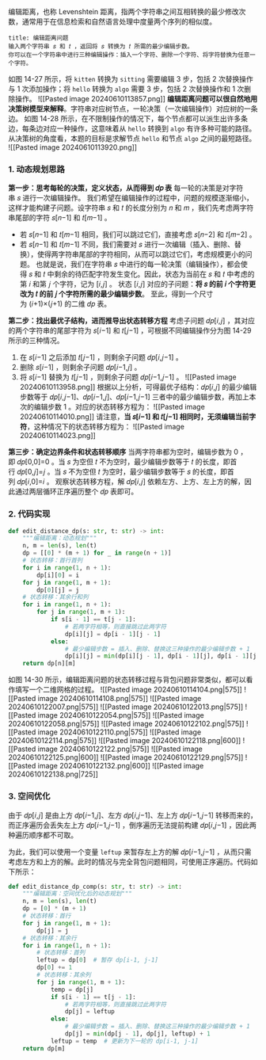 编辑距离，也称 Levenshtein 距离，指两个字符串之间互相转换的最少修改次数，通常用于在信息检索和自然语言处理中度量两个序列的相似度。
```ad-question
title: 编辑距离问题
输入两个字符串 𝑠 和 𝑡 ，返回将 𝑠 转换为 𝑡 所需的最少编辑步数。
你可以在一个字符串中进行三种编辑操作：插入一个字符、删除一个字符、将字符替换为任意一个字符。

```
如图 14-27 所示，将 `kitten` 转换为 `sitting` 需要编辑 3 步，包括 2 次替换操作与 1 次添加操作；将 `hello` 转换为 `algo` 需要 3 步，包括 2 次替换操作和 1 次删除操作。
![[Pasted image 20240610113857.png]]
**编辑距离问题可以很自然地用决策树模型来解释**。字符串对应树节点，一轮决策（一次编辑操作）对应树的一条边。
如图 14-28 所示，在不限制操作的情况下，每个节点都可以派生出许多条边，每条边对应一种操作，这意味着从 `hello` 转换到 `algo` 有许多种可能的路径。从决策树的角度看，本题的目标是求解节点 `hello` 和节点 `algo` 之间的最短路径。
![[Pasted image 20240610113920.png]]

### 1. 动态规划思路
**第一步：思考每轮的决策，定义状态，从而得到 𝑑𝑝 表**
每一轮的决策是对字符串 𝑠 进行一次编辑操作。
我们希望在编辑操作的过程中，问题的规模逐渐缩小，这样才能构建子问题。设字符串 𝑠 和 𝑡 的长度分别为 𝑛 和 𝑚 ，我们先考虑两字符串尾部的字符 𝑠[𝑛−1] 和 𝑡[𝑚−1] 。
- 若 𝑠[𝑛−1] 和 𝑡[𝑚−1] 相同，我们可以跳过它们，直接考虑 𝑠[𝑛−2] 和 𝑡[𝑚−2] 。
- 若 𝑠[𝑛−1] 和 𝑡[𝑚−1] 不同，我们需要对 𝑠 进行一次编辑（插入、删除、替换），使得两字符串尾部的字符相同，从而可以跳过它们，考虑规模更小的问题。
也就是说，我们在字符串 𝑠 中进行的每一轮决策（编辑操作），都会使得 𝑠 和 𝑡 中剩余的待匹配字符发生变化。因此，状态为当前在 𝑠 和 𝑡 中考虑的第 𝑖 和第 𝑗 个字符，记为 [𝑖,𝑗] 。
状态 [𝑖,𝑗] 对应的子问题：**将 𝑠 的前 𝑖 个字符更改为 𝑡 的前 𝑗 个字符所需的最少编辑步数**。
至此，得到一个尺寸为 (𝑖+1)×(𝑗+1) 的二维 𝑑𝑝 表。

**第二步：找出最优子结构，进而推导出状态转移方程**
考虑子问题 𝑑𝑝[𝑖,𝑗] ，其对应的两个字符串的尾部字符为 𝑠[𝑖−1] 和 𝑡[𝑗−1] ，可根据不同编辑操作分为图 14-29 所示的三种情况。
1. 在 𝑠[𝑖−1] 之后添加 𝑡[𝑗−1] ，则剩余子问题 𝑑𝑝[𝑖,𝑗−1] 。
2. 删除 𝑠[𝑖−1] ，则剩余子问题 𝑑𝑝[𝑖−1,𝑗] 。
3. 将 𝑠[𝑖−1] 替换为 𝑡[𝑗−1] ，则剩余子问题 𝑑𝑝[𝑖−1,𝑗−1] 。
![[Pasted image 20240610113958.png]]
根据以上分析，可得最优子结构：𝑑𝑝[𝑖,𝑗] 的最少编辑步数等于 𝑑𝑝[𝑖,𝑗−1]、𝑑𝑝[𝑖−1,𝑗]、𝑑𝑝[𝑖−1,𝑗−1] 三者中的最少编辑步数，再加上本次的编辑步数 1 。对应的状态转移方程为：
![[Pasted image 20240610114010.png]]
请注意，**当 𝑠[𝑖−1] 和 𝑡[𝑗−1] 相同时，无须编辑当前字符**，这种情况下的状态转移方程为：
![[Pasted image 20240610114023.png]]

**第三步：确定边界条件和状态转移顺序**
当两字符串都为空时，编辑步数为 0 ，即 𝑑𝑝[0,0]=0 。当 𝑠 为空但 𝑡 不为空时，最少编辑步数等于 𝑡 的长度，即首行 𝑑𝑝[0,𝑗]=𝑗 。当 𝑠 不为空但 𝑡 为空时，最少编辑步数等于 𝑠 的长度，即首列 𝑑𝑝[𝑖,0]=𝑖 。
观察状态转移方程，解 𝑑𝑝[𝑖,𝑗] 依赖左方、上方、左上方的解，因此通过两层循环正序遍历整个 𝑑𝑝 表即可。

### 2. 代码实现
```python
def edit_distance_dp(s: str, t: str) -> int:
	"""编辑距离：动态规划"""
	n, m = len(s), len(t)
	dp = [[0] * (m + 1) for _ in range(n + 1)]
	# 状态转移：首行首列
	for i in range(1, n + 1):
	    dp[i][0] = i
	for j in range(1, m + 1):
	    dp[0][j] = j
	# 状态转移：其余行和列
	for i in range(1, n + 1):
	    for j in range(1, m + 1):
	        if s[i - 1] == t[j - 1]:
	            # 若两字符相等，则直接跳过此两字符
	            dp[i][j] = dp[i - 1][j - 1]
	        else:
	            # 最少编辑步数 = 插入、删除、替换这三种操作的最少编辑步数 + 1
	            dp[i][j] = min(dp[i][j - 1], dp[i - 1][j], dp[i - 1][j - 1]) + 1
	return dp[n][m]
```
如图 14-30 所示，编辑距离问题的状态转移过程与背包问题非常类似，都可以看作填写一个二维网格的过程。
![[Pasted image 20240610114104.png|575]] ![[Pasted image 20240610114108.png|575]]
![[Pasted image 20240610122007.png|575]] ![[Pasted image 20240610122013.png|575]]
![[Pasted image 20240610122054.png|575]] ![[Pasted image 20240610122058.png|575]] ![[Pasted image 20240610122102.png|575]] ![[Pasted image 20240610122110.png|575]] ![[Pasted image 20240610122114.png|575]] ![[Pasted image 20240610122118.png|600]] ![[Pasted image 20240610122122.png|575]] ![[Pasted image 20240610122125.png|600]] ![[Pasted image 20240610122129.png|575]] ![[Pasted image 20240610122132.png|600]] ![[Pasted image 20240610122138.png|725]]

### 3. 空间优化
由于 𝑑𝑝[𝑖,𝑗] 是由上方 𝑑𝑝[𝑖−1,𝑗]、左方 𝑑𝑝[𝑖,𝑗−1]、左上方 𝑑𝑝[𝑖−1,𝑗−1] 转移而来的，而正序遍历会丢失左上方 𝑑𝑝[𝑖−1,𝑗−1] ，倒序遍历无法提前构建 𝑑𝑝[𝑖,𝑗−1] ，因此两种遍历顺序都不可取。

为此，我们可以使用一个变量 `leftup` 来暂存左上方的解 𝑑𝑝[𝑖−1,𝑗−1] ，从而只需考虑左方和上方的解。此时的情况与完全背包问题相同，可使用正序遍历。代码如下所示：
```python
def edit_distance_dp_comp(s: str, t: str) -> int:
	"""编辑距离：空间优化后的动态规划"""
	n, m = len(s), len(t)
	dp = [0] * (m + 1)
	# 状态转移：首行
	for j in range(1, m + 1):
	    dp[j] = j
	# 状态转移：其余行
	for i in range(1, n + 1):
	    # 状态转移：首列
	    leftup = dp[0]  # 暂存 dp[i-1, j-1]
	    dp[0] += 1
	    # 状态转移：其余列
	    for j in range(1, m + 1):
	        temp = dp[j]
	        if s[i - 1] == t[j - 1]:
	            # 若两字符相等，则直接跳过此两字符
	            dp[j] = leftup
	        else:
	            # 最少编辑步数 = 插入、删除、替换这三种操作的最少编辑步数 + 1
	            dp[j] = min(dp[j - 1], dp[j], leftup) + 1
	        leftup = temp  # 更新为下一轮的 dp[i-1, j-1]
	return dp[m]
```